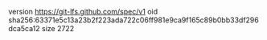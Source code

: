 version https://git-lfs.github.com/spec/v1
oid sha256:63371e5c13a23b2f223ada722c06ff981e9ca9f165c89b0bb33df296dca5ca12
size 2722
